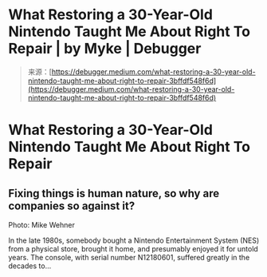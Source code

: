 <!--yml
category: 未分类
date: 2024-05-29 13:22:38
-->

# What Restoring a 30-Year-Old Nintendo Taught Me About Right To Repair | by Myke | Debugger

> 来源：[https://debugger.medium.com/what-restoring-a-30-year-old-nintendo-taught-me-about-right-to-repair-3bffdf548f6d](https://debugger.medium.com/what-restoring-a-30-year-old-nintendo-taught-me-about-right-to-repair-3bffdf548f6d)

# What Restoring a 30-Year-Old Nintendo Taught Me About Right To Repair

## Fixing things is human nature, so why are companies so against it?

Photo: Mike Wehner

In the late 1980s, somebody bought a Nintendo Entertainment System (NES) from a physical store, brought it home, and presumably enjoyed it for untold years. The console, with serial number N12180601, suffered greatly in the decades to…